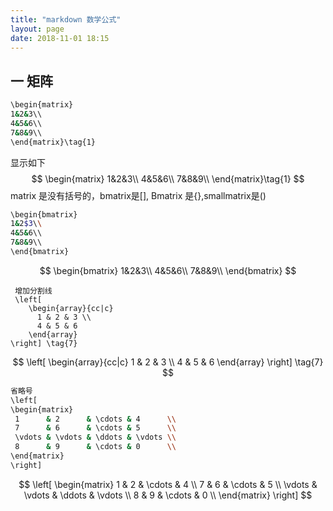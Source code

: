 ```yaml
---
title: "markdown 数学公式"
layout: page
date: 2018-11-01 18:15
---
```




## 一 矩阵

```bash
\begin{matrix}
1&2&3\\
4&5&6\\
7&8&9\\
\end{matrix}\tag{1}
```

显示如下
$$
\begin{matrix}
1&2&3\\
4&5&6\\
7&8&9\\
\end{matrix}\tag{1}
$$
matrix 是没有括号的，bmatrix是[], Bmatrix 是{},smallmatrix是()

```bash
\begin{bmatrix}
1&2$3\\
4&5&6\\
7&8&9\\
\end{bmatrix}
```

$$
\begin{bmatrix}
1&2&3\\
4&5&6\\
7&8&9\\
\end{bmatrix}
$$

```
 增加分割线
 \left[
    \begin{array}{cc|c}
      1 & 2 & 3 \\
      4 & 5 & 6
    \end{array}
\right] \tag{7}
```

$$
\left[
    \begin{array}{cc|c}
      1 & 2 & 3 \\
      4 & 5 & 6
    \end{array}
\right] \tag{7}
$$

```bash
省略号
\left[
\begin{matrix}
 1      & 2      & \cdots & 4      \\
 7      & 6      & \cdots & 5      \\
 \vdots & \vdots & \ddots & \vdots \\
 8      & 9      & \cdots & 0      \\
\end{matrix}
\right]
```

$$
\left[
\begin{matrix}
 1      & 2      & \cdots & 4      \\
 7      & 6      & \cdots & 5      \\
 \vdots & \vdots & \ddots & \vdots \\
 8      & 9      & \cdots & 0      \\
\end{matrix}
\right]
$$